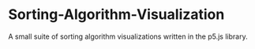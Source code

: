 # Sorting-Algorithm-Visualization
A small suite of sorting algorithm visualizations written in the p5.js library.
